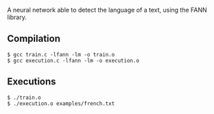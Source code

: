 
A neural network able to detect the language of a text, using the FANN library. 


## Compilation
```
$ gcc train.c -lfann -lm -o train.o
$ gcc execution.c -lfann -lm -o execution.o
```

## Executions
```
$ ./train.o
$ ./execution.o examples/french.txt
```
